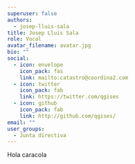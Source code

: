 ```yaml
---
superuser: false
authors:
  - josep-lluis-sala
title: Josep Lluis Sala
role: Vocal
avatar_filename: avatar.jpg
bio: ""
social:
  - icon: envelope
    icon_pack: fas
    link: mailto:catastro@coordina2.com
  - icon: twitter
    icon_pack: fab
    link: https://twitter.com/qgises
  - icon: github
    icon_pack: fab
    link: http://github.com/qgises/
email: ""
user_groups:
  - Junta directiva
---
```

Hola caracola